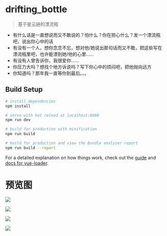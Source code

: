 # drifting_bottle

> 基于星云链的漂流瓶

* 有什么话是一直想说而又不敢说的？怕什么？你在担心什么？发一个漂流瓶吧，说出你心中的话
* 有没有一个人，想你念念不忘，想对他/她说出那句话而又不敢，把这些写在漂流瓶里吧，也许能漂到她/他的心里......
* 有没有人曾告诉你，我很爱你......
* 你压力大吗？想找个地方诉说吗？写下你心中的烦闷吧，把他抛向远方
* 你知道吗？那年我一直等你到最后。。。

## Build Setup

``` bash
# install dependencies
npm install

# serve with hot reload at localhost:8080
npm run dev

# build for production with minification
npm run build

# build for production and view the bundle analyzer report
npm run build --report
```

For a detailed explanation on how things work, check out the [guide](http://vuejs-templates.github.io/webpack/) and [docs for vue-loader](http://vuejs.github.io/vue-loader).


# 预览图
![](https://github.com/cooleye/drifting-bottle/blob/master/resource/1.jpeg)

![](https://github.com/cooleye/drifting-bottle/blob/master/resource/2.jpeg)

![](https://github.com/cooleye/drifting-bottle/blob/master/resource/3.jpeg)

![](https://github.com/cooleye/drifting-bottle/blob/master/resource/4.jpeg)